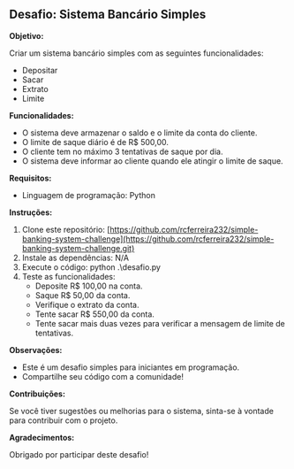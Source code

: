 ## Desafio: Sistema Bancário Simples

**Objetivo:**

Criar um sistema bancário simples com as seguintes funcionalidades:

- Depositar
- Sacar
- Extrato
- Limite

**Funcionalidades:**

- O sistema deve armazenar o saldo e o limite da conta do cliente.
- O limite de saque diário é de R$ 500,00.
- O cliente tem no máximo 3 tentativas de saque por dia.
- O sistema deve informar ao cliente quando ele atingir o limite de saque.

**Requisitos:**

- Linguagem de programação: Python

**Instruções:**

1. Clone este repositório: [https://github.com/rcferreira232/simple-banking-system-challenge](https://github.com/rcferreira232/simple-banking-system-challenge.git)
2. Instale as dependências: N/A
3. Execute o código: python .\desafio.py
4. Teste as funcionalidades:
   - Deposite R$ 100,00 na conta.
   - Saque R$ 50,00 da conta.
   - Verifique o extrato da conta.
   - Tente sacar R$ 550,00 da conta.
   - Tente sacar mais duas vezes para verificar a mensagem de limite de tentativas.

**Observações:**

- Este é um desafio simples para iniciantes em programação.
- Compartilhe seu código com a comunidade!

**Contribuições:**

Se você tiver sugestões ou melhorias para o sistema, sinta-se à vontade para contribuir com o projeto.

**Agradecimentos:**

Obrigado por participar deste desafio!
